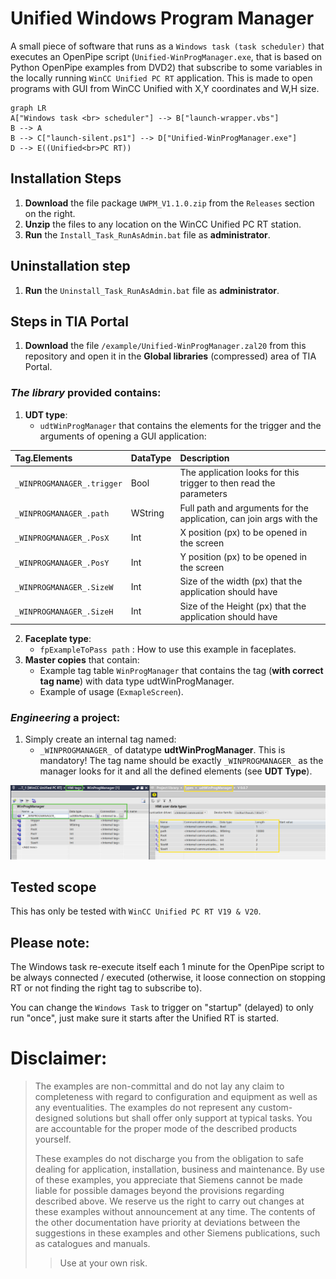 # Unified Windows Program Manager
A small piece of software that runs as a `Windows task (task scheduler)` that executes an OpenPipe script (`Unified-WinProgManager.exe`, that is based on Python OpenPipe examples from DVD2) that subscribe to some variables in the locally running `WinCC Unified PC RT` application. This is made to open programs with GUI from WinCC Unified with X,Y coordinates and W,H size.

```mermaid
graph LR
A["Windows task <br> scheduler"] --> B["launch-wrapper.vbs"]
B --> A
B --> C["launch-silent.ps1"] --> D["Unified-WinProgManager.exe"]
D --> E((Unified<br>PC RT))
```
## Installation Steps
1. **Download** the file package `UWPM_V1.1.0.zip` from the `Releases` section on the right.
2. **Unzip** the files to any location on the WinCC Unified PC RT station.
3. **Run** the `Install_Task_RunAsAdmin.bat` file as **administrator**.

## Uninstallation step
1. **Run** the `Uninstall_Task_RunAsAdmin.bat` file as **administrator**.

## Steps in TIA Portal
1. **Download** the file `/example/Unified-WinProgManager.zal20` from this repository and open it in the **Global libraries** (compressed) area of TIA Portal.

### ***The library*** provided contains:
1. **UDT type**:
   - `udtWinProgManager` that contains the elements for the trigger and the arguments of opening a GUI application:

|          **Tag.Elements**         | **DataType** | **Description** |
|:------------------------|:------------|:-----------|
| `_WINPROGMANAGER_.trigger` | Bool         |  The application looks for this trigger to then read the parameters           |
| `_WINPROGMANAGER_.path`    | WString      | Full path and arguments for the application, can join args with the | character. For example C:\Program\MyProg.exe|Argument       |
| `_WINPROGMANAGER_.PosX`    | Int          |  X position (px) to be opened in the screen                |
| `_WINPROGMANAGER_.PosY`    | Int          |  Y position (px) to be opened in the screen                |
| `_WINPROGMANAGER_.SizeW `  | Int          |  Size of the width (px) that the application should have   |
| `_WINPROGMANAGER_.SizeH `  | Int          |  Size of the Height (px) that the application should have  |

2. **Faceplate type**:
	- `fpExampleToPass path` : How to use this example in faceplates. 
3. **Master copies** that contain:
   - Example tag table `WinProgManager` that contains the tag (**with correct tag name**) with data type udtWinProgManager.
   - Example of usage (`ExmapleScreen`).

### ***Engineering*** a project:
1. Simply create an internal tag named:
   - `_WINPROGMANAGER_` of datatype **udtWinProgManager**. This is mandatory! The tag name should be exactly `_WINPROGMANAGER_` as the manager looks for it and all the defined elements (see **UDT Type**).

![TIA Portal Tag Table](media/tags.png)

## Tested scope

This has only be tested with `WinCC Unified PC RT V19 & V20`.

## Please note:
The Windows task re-execute itself each 1 minute for the OpenPipe script to be always connected / executed (otherwise, it loose connection on stopping RT or not finding the right tag to subscribe to). 

You can change the `Windows Task` to trigger on "startup" (delayed) to only run "once", just make sure it starts after the Unified RT is started.

# Disclaimer:

>  The examples are non-committal and do not lay any claim to completeness with regard to configuration and equipment as well as any eventualities. The examples do not represent any custom-designed solutions but shall offer only support at typical tasks. You are accountable for the proper mode of the described products yourself.
> 
>  These examples do not discharge you from the obligation to safe dealing for application, installation, business and maintenance. By use of these examples, you appreciate that Siemens cannot be made liable for possible damages beyond the provisions regarding described above. We reserve us the right to carry out changes at these examples without announcement at any time. The contents of the other documentation have priority at deviations between the suggestions in these examples and other Siemens publications, such as catalogues  and manuals.
>  > Use at your own risk.
